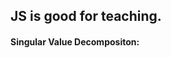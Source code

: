 ##  JS is good for teaching.
#### Singular Value Decompositon:
<polymer-codebox code="svd( [ [1, 2], [3, 4] ] )">
</polymer-codebox>
